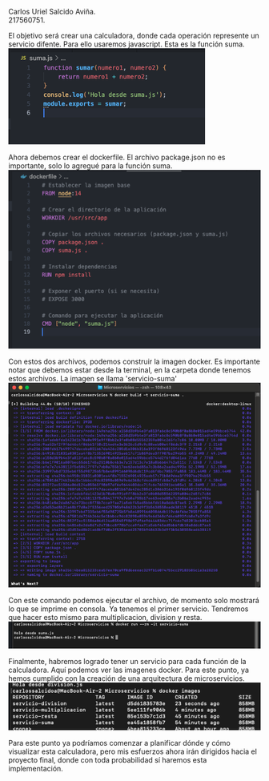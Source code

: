 Carlos Uriel Salcido Aviña.  
217560751.  

El objetivo será crear una calculadora, donde cada operación represente un servicio difente. Para ello usaremos javascript. Esta es la función suma.
![Alt text](image-4.png)

Ahora debemos crear el dockerfile. El archivo package.json no es importante, solo lo agregué para la función suma.
![Alt text](image-1.png)

Con estos dos archivos, podemos construir la imagen docker. Es importante notar que debemos estar desde la terminal, en la carpeta donde tenemos estos archivos. La imagen se llama 'servicio-suma'
![Alt text](image-3.png)

Con este comando podemos ejecutar el archivo, de momento solo mostrará lo que se imprime en consola. Ya tenemos el primer servicio. Tendremos que hacer esto mismo para multiplicacion, division y resta.
![Alt text](image.png)

Finalmente, habremos logrado tener un servicio para cada función de la calculadora. Aquí podemos ver las imagenes docker. Para este punto, ya hemos cumplido con la creación de una arquitectura de microservicios.
![Alt text](image-2.png)

Para este punto ya podríamos comenzar a planificar dónde y cómo visualizar esta calculadora, pero mis esfuerzos ahora irán dirigidos hacia el proyecto final, donde con toda probabilidad sí haremos esta implementación.